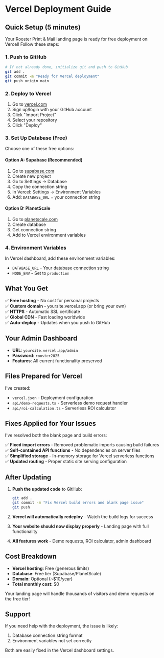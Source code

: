 # Vercel Deployment Guide

## Quick Setup (5 minutes)

Your Rooster Print & Mail landing page is ready for free deployment on Vercel! Follow these steps:

### 1. Push to GitHub
```bash
# If not already done, initialize git and push to GitHub
git add .
git commit -m "Ready for Vercel deployment"
git push origin main
```

### 2. Deploy to Vercel
1. Go to [vercel.com](https://vercel.com)
2. Sign up/login with your GitHub account
3. Click "Import Project"
4. Select your repository
5. Click "Deploy"

### 3. Set Up Database (Free)
Choose one of these free options:

#### Option A: Supabase (Recommended)
1. Go to [supabase.com](https://supabase.com)
2. Create new project
3. Go to Settings → Database
4. Copy the connection string
5. In Vercel: Settings → Environment Variables
6. Add: `DATABASE_URL` = your connection string

#### Option B: PlanetScale
1. Go to [planetscale.com](https://planetscale.com)
2. Create database
3. Get connection string
4. Add to Vercel environment variables

### 4. Environment Variables
In Vercel dashboard, add these environment variables:
- `DATABASE_URL` - Your database connection string
- `NODE_ENV` - Set to `production`

## What You Get

✅ **Free hosting** - No cost for personal projects  
✅ **Custom domain** - yoursite.vercel.app (or bring your own)  
✅ **HTTPS** - Automatic SSL certificate  
✅ **Global CDN** - Fast loading worldwide  
✅ **Auto-deploy** - Updates when you push to GitHub  

## Your Admin Dashboard

- **URL**: `yoursite.vercel.app/admin`
- **Password**: `rooster2025`
- **Features**: All current functionality preserved

## Files Prepared for Vercel

I've created:
- `vercel.json` - Deployment configuration
- `api/demo-requests.ts` - Serverless demo request handler
- `api/roi-calculation.ts` - Serverless ROI calculator

## Fixes Applied for Your Issues

I've resolved both the blank page and build errors:

✅ **Fixed import errors** - Removed problematic imports causing build failures  
✅ **Self-contained API functions** - No dependencies on server files  
✅ **Simplified storage** - In-memory storage for Vercel serverless functions  
✅ **Updated routing** - Proper static site serving configuration  

## After Updating

1. **Push the updated code** to GitHub:
   ```bash
   git add .
   git commit -m "Fix Vercel build errors and blank page issue"
   git push
   ```

2. **Vercel will automatically redeploy** - Watch the build logs for success
3. **Your website should now display properly** - Landing page with full functionality
4. **All features work** - Demo requests, ROI calculator, admin dashboard

## Cost Breakdown

- **Vercel hosting**: Free (generous limits)
- **Database**: Free tier (Supabase/PlanetScale)
- **Domain**: Optional (~$10/year)
- **Total monthly cost**: $0

Your landing page will handle thousands of visitors and demo requests on the free tier!

## Support

If you need help with the deployment, the issue is likely:
1. Database connection string format
2. Environment variables not set correctly

Both are easily fixed in the Vercel dashboard settings.
